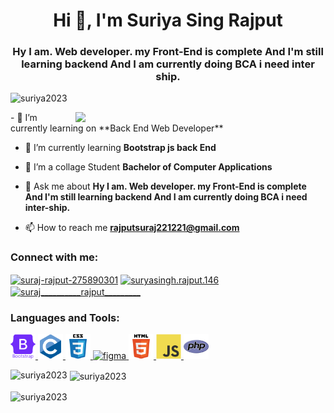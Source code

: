 <h1 align="center">Hi 👋, I'm Suriya Sing Rajput</h1>
<h3 align="center">Hy I am. Web developer. my Front-End is complete And I'm still learning backend And I am currently doing BCA i need inter ship.</h3>
<!-- <img align="right" alt="coding" width="400" src="https://media.giphy.com/media/8L2mc89iC1fTq/giphy.gif" > -->
<p align="left"> <img src="https://komarev.com/ghpvc/?username=suriya2023&label=Profile%20views&color=0e75b6&style=flat" alt="suriya2023" /> </p>
<!-- <img align="right" width="400" src="https://www.bing.com/th/id/OGC.67155f51e2ad53c2a6e7ea09100c196c?pid=1.7&rurl=https%3a%2f%2fmedia.giphy.com%2fmedia%2f1Zq8d95kJdtg4%2fgiphy.gif&ehk=rJ8rJYMgj6XYFrfszYSWK5hV9GDdrejYWbgXEo4DXP0%3d"> -->
<img align="right" width="400" src = "https://media.tenor.com/6JptszQgCnkAAAAi/text-work.gif">
- 🔭 I’m currently learning on **Back End Web Developer**

- 🌱 I’m currently learning **Bootstrap js back End**

- 🤝 I’m a collage Student **Bachelor of Computer Applications**

- 💬 Ask me about **Hy I am. Web developer. my Front-End is complete And I'm still learning backend And I am currently doing BCA i need inter-ship.**

- 📫 How to reach me **rajputsuraj221221@gmail.com**

<h3 align="left">Connect with me:</h3>
<p align="left">
<a href="https://linkedin.com/in/suraj-rajput-275890301" target="blank"><img align="center" src="https://raw.githubusercontent.com/rahuldkjain/github-profile-readme-generator/master/src/images/icons/Social/linked-in-alt.svg" alt="suraj-rajput-275890301" height="30" width="40" /></a>
<a href="https://fb.com/suryasingh.rajput.146" target="blank"><img align="center" src="https://raw.githubusercontent.com/rahuldkjain/github-profile-readme-generator/master/src/images/icons/Social/facebook.svg" alt="suryasingh.rajput.146" height="30" width="40" /></a>
<a href="https://instagram.com/suraj__________rajput_________" target="blank"><img align="center" src="https://raw.githubusercontent.com/rahuldkjain/github-profile-readme-generator/master/src/images/icons/Social/instagram.svg" alt="suraj__________rajput_________" height="30" width="40" /></a>
</p>

<h3 align="left">Languages and Tools:</h3>
<p align="left"> <a href="https://getbootstrap.com" target="_blank" rel="noreferrer"> <img src="https://raw.githubusercontent.com/devicons/devicon/master/icons/bootstrap/bootstrap-plain-wordmark.svg" alt="bootstrap" width="40" height="40"/> </a> <a href="https://www.cprogramming.com/" target="_blank" rel="noreferrer"> <img src="https://raw.githubusercontent.com/devicons/devicon/master/icons/c/c-original.svg" alt="c" width="40" height="40"/> </a> <a href="https://www.w3schools.com/css/" target="_blank" rel="noreferrer"> <img src="https://raw.githubusercontent.com/devicons/devicon/master/icons/css3/css3-original-wordmark.svg" alt="css3" width="40" height="40"/> </a> <a href="https://www.figma.com/" target="_blank" rel="noreferrer"> <img src="https://www.vectorlogo.zone/logos/figma/figma-icon.svg" alt="figma" width="40" height="40"/> </a> <a href="https://www.w3.org/html/" target="_blank" rel="noreferrer"> <img src="https://raw.githubusercontent.com/devicons/devicon/master/icons/html5/html5-original-wordmark.svg" alt="html5" width="40" height="40"/> </a> <a href="https://developer.mozilla.org/en-US/docs/Web/JavaScript" target="_blank" rel="noreferrer"> <img src="https://raw.githubusercontent.com/devicons/devicon/master/icons/javascript/javascript-original.svg" alt="javascript" width="40" height="40"/> </a> <a href="https://www.php.net" target="_blank" rel="noreferrer"> <img src="https://raw.githubusercontent.com/devicons/devicon/master/icons/php/php-original.svg" alt="php" width="40" height="40"/> </a> </p>

<p><img align="left" src="https://github-readme-stats.vercel.app/api/top-langs?username=suriya2023&show_icons=true&locale=en&layout=compact" alt="suriya2023" /></p>

<p>&nbsp;<img align="center" src="https://github-readme-stats.vercel.app/api?username=suriya2023&show_icons=true&locale=en" alt="suriya2023" /></p>

<p><img align="center" src="https://github-readme-streak-stats.herokuapp.com/?user=suriya2023&" alt="suriya2023" /></p>
